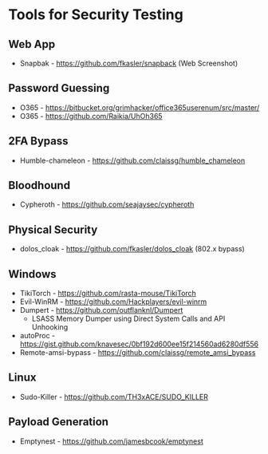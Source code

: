 
# Tools for Security Testing

## Web App
* Snapbak - https://github.com/fkasler/snapback (Web Screenshot)

## Password Guessing
* O365 - https://bitbucket.org/grimhacker/office365userenum/src/master/
* O365 - https://github.com/Raikia/UhOh365

## 2FA Bypass
* Humble-chameleon - https://github.com/claissg/humble_chameleon

## Bloodhound
* Cypheroth - https://github.com/seajaysec/cypheroth

## Physical Security
* dolos_cloak - https://github.com/fkasler/dolos_cloak (802.x bypass)

## Windows
* TikiTorch - https://github.com/rasta-mouse/TikiTorch
* Evil-WinRM - https://github.com/Hackplayers/evil-winrm
* Dumpert - https://github.com/outflanknl/Dumpert
  - LSASS Memory Dumper using Direct System Calls and API Unhooking
* autoProc - https://gist.github.com/knavesec/0bf192d600ee15f214560ad6280df556
* Remote-amsi-bypass - https://github.com/claissg/remote_amsi_bypass

## Linux
* Sudo-Killer - https://github.com/TH3xACE/SUDO_KILLER

## Payload Generation
* Emptynest - https://github.com/jamesbcook/emptynest
